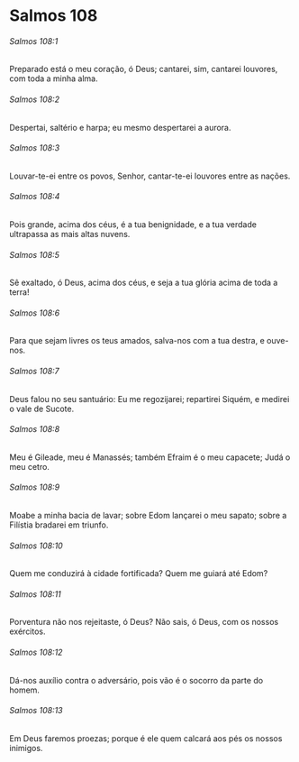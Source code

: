 # Salmos 108

###### Salmos 108:1

Preparado está o meu coração, ó Deus; cantarei, sim, cantarei louvores, com toda a minha alma.

###### Salmos 108:2

Despertai, saltério e harpa; eu mesmo despertarei a aurora.

###### Salmos 108:3

Louvar-te-ei entre os povos, Senhor, cantar-te-ei louvores entre as nações.

###### Salmos 108:4

Pois grande, acima dos céus, é a tua benignidade, e a tua verdade ultrapassa as mais altas nuvens.

###### Salmos 108:5

Sê exaltado, ó Deus, acima dos céus, e seja a tua glória acima de toda a terra!

###### Salmos 108:6

Para que sejam livres os teus amados, salva-nos com a tua destra, e ouve-nos.

###### Salmos 108:7

Deus falou no seu santuário: Eu me regozijarei; repartirei Siquém, e medirei o vale de Sucote.

###### Salmos 108:8

Meu é Gileade, meu é Manassés; também Efraim é o meu capacete; Judá o meu cetro.

###### Salmos 108:9

Moabe a minha bacia de lavar; sobre Edom lançarei o meu sapato; sobre a Filístia bradarei em triunfo.

###### Salmos 108:10

Quem me conduzirá à cidade fortificada? Quem me guiará até Edom?

###### Salmos 108:11

Porventura não nos rejeitaste, ó Deus? Não sais, ó Deus, com os nossos exércitos.

###### Salmos 108:12

Dá-nos auxílio contra o adversário, pois vão é o socorro da parte do homem.

###### Salmos 108:13

Em Deus faremos proezas; porque é ele quem calcará aos pés os nossos inimigos.

